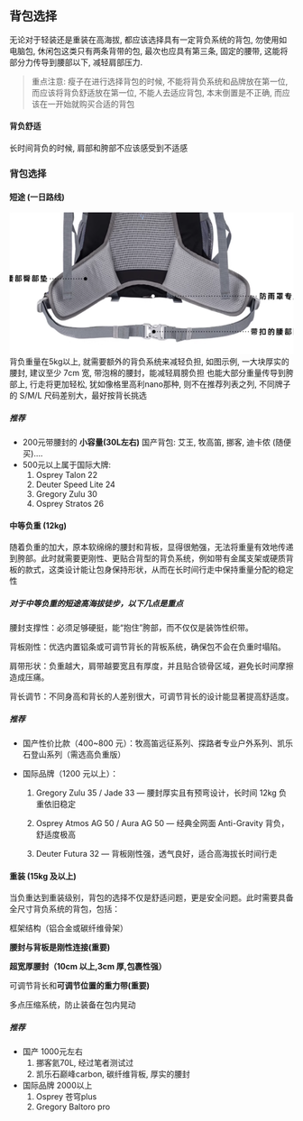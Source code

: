 ## 背包选择
无论对于轻装还是重装在高海拔, 都应该选择具有一定背负系统的背包, 勿使用如电脑包, 休闲包这类只有两条背带的包, 最次也应具有第三条, 固定的腰带, 这能将部分力传导到腰部以下, 减轻肩部压力.

> 重点注意: 瘦子在进行选择背包的时候, 不能将背负系统和品牌放在第一位, 而应该将背负舒适放在第一位, 不能人去适应背包, 本末倒置是不正确, 而应该在一开始就购买合适的背包
#### 背负舒适
长时间背负的时候, 肩部和胯部不应该感受到不适感
### 背包选择

#### 短途 (一日路线)
![alt text](image.png)
背负重量在5kg以上, 就需要额外的背负系统来减轻负担, 如图示例, 一大块厚实的腰封, 建议至少 7cm 宽, 带泡棉的腰封，能减轻肩膀负担 也能大部分重量传导到胯部上, 行走将更加轻松, 犹如像格里高利nano那种, 则不在推荐列表之列, 不同牌子的 S/M/L 尺码差别大，最好按背长挑选 
##### 推荐
* 200元带腰封的 **小容量(30L左右)** 国产背包: 艾王, 牧高笛, 挪客, 迪卡侬 (随便买)....
* 500元以上属于国际大牌: 
    1. Osprey Talon 22
    2. Deuter Speed Lite 24
    3. Gregory Zulu 30
    4. Osprey Stratos 26

#### 中等负重 (12kg)
随着负重的加大，原本软绵绵的腰封和背板，显得很勉强，无法将重量有效地传递到胯部。此时就需要更刚性、更贴合背型的背负系统，例如带有金属支架或硬质背板的款式，这类设计能让包身保持形状，从而在长时间行走中保持重量分配的稳定性
##### 对于中等负重的短途高海拔徒步，以下几点是重点

腰封支撑性：必须足够硬挺，能“抱住”胯部，而不仅仅是装饰性织带。

背板刚性：优选内置铝条或可调节背长的背板系统，确保包不会在负重时塌陷。

肩带形状：负重越大，肩带越要宽且有厚度，并且贴合锁骨区域，避免长时间摩擦造成压痛。

背长调节：不同身高和背长的人差别很大，可调节背长的设计能显著提高舒适度。
##### 推荐
* 国产性价比款（400~800 元）：牧高笛远征系列、探路者专业户外系列、凯乐石登山系列（需选高负重版）

* 国际品牌（1200 元以上）：

    1. Gregory Zulu 35 / Jade 33 — 腰封厚实且有预弯设计，长时间 12kg 负重依旧稳定

    2. Osprey Atmos AG 50 / Aura AG 50 — 经典全网面 Anti-Gravity 背负，舒适度极高

    3. Deuter Futura 32 — 背板刚性强，透气良好，适合高海拔长时间行走


#### 重装 (15kg 及以上)
当负重达到重装级别，背包的选择不仅是舒适问题，更是安全问题。此时需要具备全尺寸背负系统的背包，包括：

框架结构（铝合金或碳纤维骨架）

**腰封与背板是刚性连接(重要)**

**超宽厚腰封（10cm 以上,3cm 厚,包裹性强）**

可调节背长和**可调节位置的重力带(重要)**

多点压缩系统，防止装备在包内晃动

##### 推荐
* 国产 1000元左右
    1. 挪客氦70L, 经过笔者测试过
    2. 凯乐石巅峰carbon, 碳纤维背板, 厚实的腰封
* 国际品牌 2000以上
    1. Osprey 苍穹plus
    2. Gregory Baltoro pro